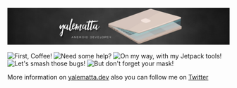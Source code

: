 ![Layale Matta](https://github.com/yalematta/yalematta/blob/master/banner.jpg)

<p float="left">
  <img src="https://octodex.github.com/images/femalecodertocat.png" title="First, Coffee!" width="170">
  <img src="https://octodex.github.com/images/collabocats.jpg" title="Need some help?" width="170">
  <img src="https://octodex.github.com/images/jetpacktocat.png" title="On my way, with my Jetpack tools!" width="170">
  <img src="https://octodex.github.com/images/dinotocat.png" title="Let's smash those bugs! " width="170">
  <img src="https://octodex.github.com/images/dojocat.jpg" title="But don't forget your mask!" width="170">
</p>

More information on [yalematta.dev](https://yalematta.dev) also you can follow me on [Twitter](https://twitter.com/yalematta)


